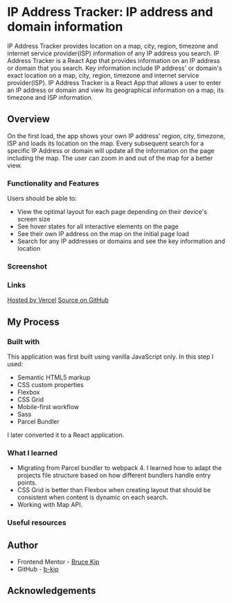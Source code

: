 # IP Address Tracker: IP address and domain information
IP Address Tracker provides location on a map, city, region, timezone and internet service provider(ISP) information of any IP address you search.
IP Address Tracker is a React App that provides information on an IP address or domain that you search. Key information include IP address' or domain's exact location on a map, city, region, timezone and internet service provider(ISP).
IP Address Tracker is a React App that allows a user to enter an IP address or domain and view its geographical information on a map, its timezone and ISP information.
## Overview
On the first load, the app shows your own IP address' region, city, timezone, ISP and loads its location on the map. Every subsequent search for a specific IP Address or domain will update all the information on the page including the map. The user can zoom in and out of the map for a better view.
### Functionality and Features

Users should be able to:

- View the optimal layout for each page depending on their device's screen size
- See hover states for all interactive elements on the page
- See their own IP address on the map on the initial page load
- Search for any IP addresses or domains and see the key information and location

### Screenshot

### Links
[Hosted by Vercel](https://iptracker-snowy.vercel.app/)
[Source on GitHub](https://github.com/b-kip/ip-tracker-master)
## My Process
### Built with

This application was first built using vanilla JavaScript only. In this step I used:

- Semantic HTML5 markup
- CSS custom properties
- Flexbox
- CSS Grid
- Mobile-first workflow
- Sass
- Parcel Bundler

I later converted it to a React application.

### What I learned
- Migrating from Parcel bundler to webpack 4. I learned how to adapt the projects file structure based on how different bundlers handle entry points.
- CSS Grid is better than Flexbox when creating layout that should be consistent when content is dynamic on each search.
- Working with Map API.
### Useful resources

## Author

- Frontend Mentor - [Bruce Kip](https://www.frontendmentor.io/profile/b-kip)
- GitHub - [b-kip](https://github.com/b-kip)

## Acknowledgements